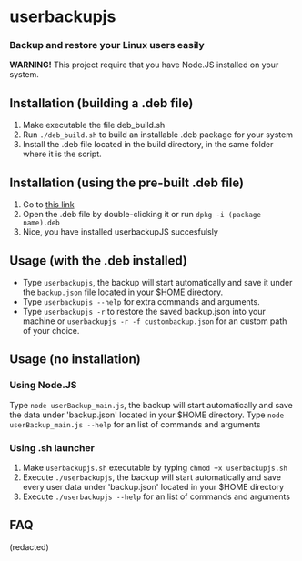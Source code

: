 # userbackupjs
### Backup and restore your Linux users easily

**WARNING!** This project require that you have Node.JS installed on your system.

## Installation (building a .deb file)

1) Make executable the file deb_build.sh
2) Run `./deb_build.sh` to build an installable .deb package for your system
3) Install the .deb file located in the build directory, in the same folder where it is the script.

## Installation (using the pre-built .deb file)

1) Go to [this link](https://github.com/PANCHO7532/userbackupjs/releases "Download Pre-Built packages for userbackupJS")
2) Open the .deb file by double-clicking it or run `dpkg -i (package name).deb`
3) Nice, you have installed userbackupJS succesfulsly

## Usage (with the .deb installed)

- Type `userbackupjs`, the backup will start automatically and save it under the `backup.json` file located in your $HOME directory.
- Type `userbackupjs --help` for extra commands and arguments.
- Type `userbackupjs -r` to restore the saved backup.json into your machine or `userbackupjs -r -f custombackup.json` for an custom path of your choice.

## Usage (no installation)
### Using Node.JS

Type `node userBackup_main.js`, the backup will start automatically and save the data under 'backup.json' located in your $HOME directory.
Type `node userBackup_main.js --help` for an list of commands and arguments

### Using .sh launcher

1) Make `userbackupjs.sh` executable by typing `chmod +x userbackupjs.sh`
2) Execute `./userbackupjs`, the backup will start automatically and save every user data under 'backup.json' located in your $HOME directory
3) Execute `./userbackupjs --help` for an list of commands and arguments

## FAQ

 (redacted)
